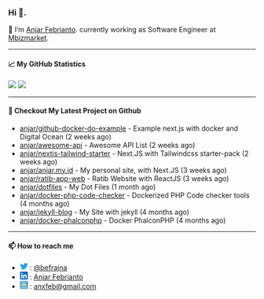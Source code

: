 ### Hi 👋.

 🔭 I’m [Anjar Febrianto](https://www.anjar.my.id). currently working as Software Engineer at [Mbizmarket](https://www.mbizmarket.co.id). 

[]() 

---


#### 📈 My GitHub Statistics
<img src="https://github-readme-stats.vercel.app/api?username=anjar&show_icons=true&count_private=true&hide=contribs&cache_seconds=86400&theme=vision-friendly-dark&hide_title=true">

<img src="https://github-readme-stats.vercel.app/api/top-langs/?username=anjar&layout=compact&count=8&cache_seconds=86400&theme=vision-friendly-dark&hide=html,css">


---

#### 👷 Checkout My Latest Project on Github

- [anjar/github-docker-do-example](https://github.com/anjar/github-docker-do-example) - Example next.js with docker and Digital Ocean (2 weeks ago)
- [anjar/awesome-api](https://github.com/anjar/awesome-api) - Awesome API List (2 weeks ago)
- [anjar/nextjs-tailwind-starter](https://github.com/anjar/nextjs-tailwind-starter) - Next.JS with Tailwindcss starter-pack (2 weeks ago)
- [anjar/anjar.my.id](https://github.com/anjar/anjar.my.id) - My personal site, with Next.JS (3 weeks ago)
- [anjar/ratib-app-web](https://github.com/anjar/ratib-app-web) - Ratib Website with ReactJS (3 weeks ago)
- [anjar/dotfiles](https://github.com/anjar/dotfiles) - My Dot Files (1 month ago)
- [anjar/docker-php-code-checker](https://github.com/anjar/docker-php-code-checker) - Dockerized PHP Code checker tools (4 months ago)
- [anjar/jekyll-blog](https://github.com/anjar/jekyll-blog) - My Site with jekyll (4 months ago)
- [anjar/docker-phalconphp](https://github.com/anjar/docker-phalconphp) - Docker PhalconPHP (4 months ago)


---
#### 📫 How to reach me
[](https://www.linkedin.com/in/anjar-febrianto/)

- <img  alt="Anjar Febrianto | Twitter"  width="16px"  src="https://raw.githubusercontent.com/anjar/anjar/master/assets/twitter.svg" /> : [@befrajna](https://twitter.com/befrajna)
- <img  alt="Anjar Febrianto | Linkedin"  width="16px" src="https://raw.githubusercontent.com/anjar/anjar/master/assets/linkedin.svg" /> : [Anjar Febrianto](https://www.linkedin.com/in/anjar-febrianto/)
- <img  alt="Anjar Febrianto | Email"  width="16px" src="https://raw.githubusercontent.com/anjar/anjar/master/assets/email-icon.svg" /> : [anxfeb@gmail.com](mailto://anxfeb@gmail.com)



